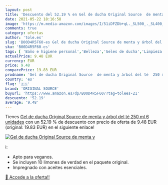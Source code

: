 ```yaml
---
layout: post
title: 'Descuento del 52.19 % en Gel de ducha Original Source  de menta y'
date: 2021-05-22 18:16:58
image: 'https://m.media-amazon.com/images/I/51iDFZDb+qL._SL500_._SL400_.jpg'
comments: true
category: ofertas
author: 'tole.es'
slug: 'B00D4R5F60-es Gel de ducha Original Source de menta y árbol del té 250...'
sku: 'B00D4R5F60-es'
tags: [ 'Baño e higiene personal','Belleza','Geles de ducha','Limpieza personal','de','ducha','gel','original source', ]
actualPrice: 9.48 EUR
currency: EUR
price: 9.48
comparePrice: 19.83 EUR
prodname: 'Gel de ducha Original Source  de menta y árbol del té  250 ml  6 unidades'
country: 'es'
flag: '🇪🇸'
brand: 'ORIGINAL SOURCE'
buyurl: 'https://www.amazon.es/dp/B00D4R5F60/?tag=tolees-21'
descuento: '52.19'
average: '9.48'
---
```


Tienes [Gel de ducha Original Source  de menta y árbol del té  250 ml  6 unidades](https://www.amazon.es/dp/B00D4R5F60/?tag=tolees-21) con un 52.19 % de descuento con precio de oferta de 9.48 EUR (original: 19.83 EUR) en el siguiente enlace!

[![Gel de ducha Original Source  de menta y](https://m.media-amazon.com/images/I/51iDFZDb+qL._SL500_._SL400_.jpg)](https://www.amazon.es/dp/B00D4R5F60/?tag=tolees-21)

ℹ️:

- Apto para veganos.
- Se incluyen 10 limones de verdad en el paquete original.
- Impregnado con aceites esenciales.

[🛒 Accede a la oferta!!](https://www.amazon.es/dp/B00D4R5F60/?tag=tolees-21)
